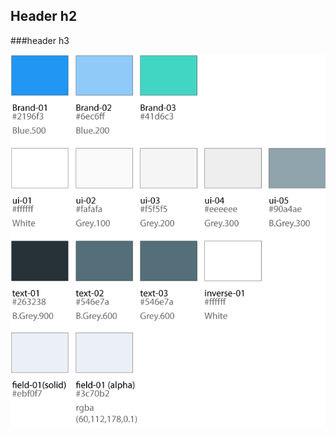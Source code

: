 ## Header h2
###header h3

![DefaultTheme](https://github.com/LordMorgoth/IoT-Design-Systems/blob/master/01.Style/Colors/DefaultTheme.png)
